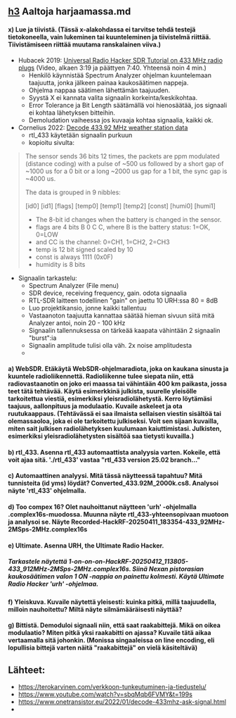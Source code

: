 ## [h3](https://terokarvinen.com/verkkoon-tunkeutuminen-ja-tiedustelu/#:~:text=grep%20%2Dir%20%22tero%22-,h3,-Aaltoja%20harjaamassa) Aaltoja harjaamassa.md

#### x) Lue ja tiivistä. (Tässä x-alakohdassa ei tarvitse tehdä testejä tietokoneella, vain lukeminen tai kuunteleminen ja tiivistelmä riittää. Tiivistämiseen riittää muutama ranskalainen viiva.)

- Hubacek 2019: [Universal Radio Hacker SDR Tutorial on 433 MHz radio plugs](https://www.youtube.com/watch?v=sbqMqb6FVMY&t=199s) (Video, alkaen 3:19 ja päättyen 7:40. Yhteensä noin 4 min.)
  - Henkilö käynnistää Spectrum Analyzer ohjelman kuuntelemaan taajuutta, jonka jälkeen painaa kaukosäätimen nappeja.
  - Ohjelma nappaa säätimen lähettämän taajuuden.
  - Syystä X ei kannata valita signaalin korkeinta/keskikohtaa.
  - Error Tolerance ja Bit Length säätämällä voi hienosäätää, jos signaali ei kohtaa lähetyksen bitteihin.
  - Demoludation vaiheessa jos kuvaaja kohtaa signaalia, kaikki ok.
- Cornelius 2022: [Decode 433.92 MHz weather station data](https://www.onetransistor.eu/2022/01/decode-433mhz-ask-signal.html)
  - rtl_433 käytetään signaalin purkuun
  - kopioitu sivulta:

>The sensor sends 36 bits 12 times, the packets are ppm modulated (distance coding) with a pulse of ~500 us followed by a short gap of ~1000 us for a 0 bit or a long ~2000 us gap for a 1 bit, the sync gap is ~4000 us.
>
>The data is grouped in 9 nibbles:
>
>[id0] [id1] [flags] [temp0] [temp1] [temp2] [const] [humi0] [humi1]
>
>- The 8-bit id changes when the battery is changed in the sensor.
>- flags are 4 bits B 0 C C, where B is the battery status: 1=OK, 0=LOW
>- and CC is the channel: 0=CH1, 1=CH2, 2=CH3
>- temp is 12 bit signed scaled by 10
>- const is always 1111 (0x0F)
>- humidity is 8 bits

  - Signaalin tarkastelu:
    - Spectrum Analyzer (File menu)
    - SDR device, receiving frequency, gain. odota signaalia
    - RTL-SDR laitteen todellinen "gain" on jaettu 10 URH:ssa 80 = 8dB
    - Luo projektikansio, jonne kaikki tallentuu
    - Vastaanoton taajuutta kannattaa säätää hieman sivuun siitä mitä Analyzer antoi, noin 20 - 100 kHz
    - Signaalin tallennuksessa on tärkeää kaapata vähintään 2 signaalin "burst":ia
    - Signaalin amplitude tulisi olla väh. 2x noise amplitudesta
    - 
   


#### a) WebSDR. Etäkäytä WebSDR-ohjelmaradiota, joka on kaukana sinusta ja kuuntele radioliikennettä. Radioliikenne tulee siepata niin, että radiovastaanotin on joko eri maassa tai vähintään 400 km paikasta, jossa teet tätä tehtävää. Käytä esimerkkinä julkista, suurelle yleisölle tarkoitettua viestiä, esimerkiksi yleisradiolähetystä. Kerro löytämäsi taajuus, aallonpituus ja modulaatio. Kuvaile askeleet ja ota ruutukaappaus. (Tehtävässä ei saa ilmaista sellaisen viestin sisältöä tai olemassaoloa, joka ei ole tarkoitettu julkiseksi. Voit sen sijaan kuvailla, miten sait julkisen radiolähetyksen kuulumaan kaiuttimistasi. Julkisten, esimerkiksi yleisradiolähetysten sisältöä saa tietysti kuvailla.)


#### b) rtl_433. Asenna rtl_433 automaattista analyysia varten. Kokeile, että voit ajaa sitä. './rtl_433' vastaa "rtl_433 version 25.02 branch..."


#### c) Automaattinen analyysi. Mitä tässä näytteessä tapahtuu? Mitä tunnisteita (id yms) löydät? Converted_433.92M_2000k.cs8. Analysoi näyte 'rtl_433' ohjelmalla.


#### d) Too compex 16? Olet nauhoittanut näytteen 'urh' -ohjelmalla .complex16s-muodossa. Muunna näyte rtl_433-yhteensopivaan muotoon ja analysoi se. Näyte Recorded-HackRF-20250411_183354-433_92MHz-2MSps-2MHz.complex16s


#### e) Ultimate. Asenna URH, the Ultimate Radio Hacker.


##### Tarkastele näytettä 1-on-on-on-HackRF-20250412_113805-433_912MHz-2MSps-2MHz.complex16s. Siinä Nexan pistorasian kaukosäätimen valon 1 ON -nappia on painettu kolmesti. Käytä Ultimate Radio Hacker 'urh' -ohjelmaa.


#### f) Yleiskuva. Kuvaile näytettä yleisesti: kuinka pitkä, millä taajuudella, milloin nauhoitettu? Miltä näyte silmämääräisesti näyttää?


#### g) Bittistä. Demoduloi signaali niin, että saat raakabittejä. Mikä on oikea modulaatio? Miten pitkä yksi raakabitti on ajassa? Kuvaile tätä aikaa vertaamalla sitä johonkin. (Monissa singaaleissa on line encoding, eli lopullisia bittejä varten näitä "raakabittejä" on vielä käsiteltävä)








## Lähteet:

- https://terokarvinen.com/verkkoon-tunkeutuminen-ja-tiedustelu/
- https://www.youtube.com/watch?v=sbqMqb6FVMY&t=199s
- https://www.onetransistor.eu/2022/01/decode-433mhz-ask-signal.html
- 
